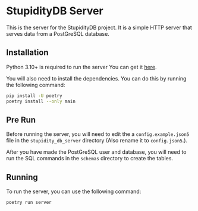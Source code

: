 # StupidityDB Server

This is the server for the StupidityDB project. It is a simple HTTP server that serves data from a
PostGreSQL database.

## Installation

Python 3.10+ is required to run the server You can get it [here](https://www.python.org/downloads/).

You will also need to install the dependencies. You can do this by running the following command:

```bash
pip install -U poetry
poetry install --only main
```

## Pre Run

Before running the server, you will need to edit the a `config.example.json5` file in
the `stupidity_db_server` directory (Also rename it to `config.json5`.).

After you have made the PostGreSQL user and database, you will need to run the SQL commands in
the `schemas` directory to create the tables.

## Running

To run the server, you can use the following command:

```bash
poetry run server
```
